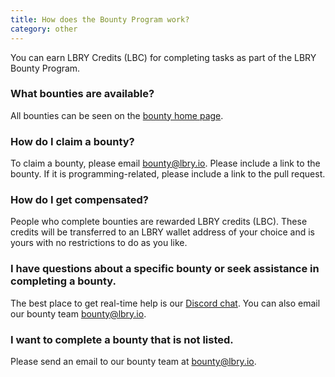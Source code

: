 ```yaml
---
title: How does the Bounty Program work?
category: other
---
```


You can earn LBRY Credits (LBC) for completing tasks as part of the LBRY Bounty Program.

### What bounties are available?

All bounties can be seen on the [bounty home page](/bounty).

### How do I claim a bounty?

To claim a bounty, please email [bounty@lbry.io](mailto:bounty@lbry.io). Please include a link to the bounty. If it is programming-related, please include a link to the pull request.

### How do I get compensated?

People who complete bounties are rewarded LBRY credits (LBC). These credits will be transferred to an LBRY wallet address of your choice and is yours with no restrictions to do as you like.

### I have questions about a specific bounty or seek assistance in completing a bounty.

The best place to get real-time help is our [Discord chat](https://chat.lbry.io). You can also email our bounty team [bounty@lbry.io](mailto:bounty@lbry.io).

### I want to complete a bounty that is not listed.

Please send an email to our bounty team at [bounty@lbry.io](mailto:bounty@lbry.io).
